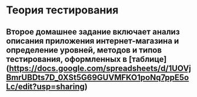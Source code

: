 # Теория тестирования 

## Второе домашнее задание включает анализ описания приложения интернет-магазина и определение уровней, методов и типов тестирования, оформленных в [таблице] (https://docs.google.com/spreadsheets/d/1UOVjBmrUBDts7D_0XSt5G69GUVMFKO1poNq7ppE5oLc/edit?usp=sharing)
